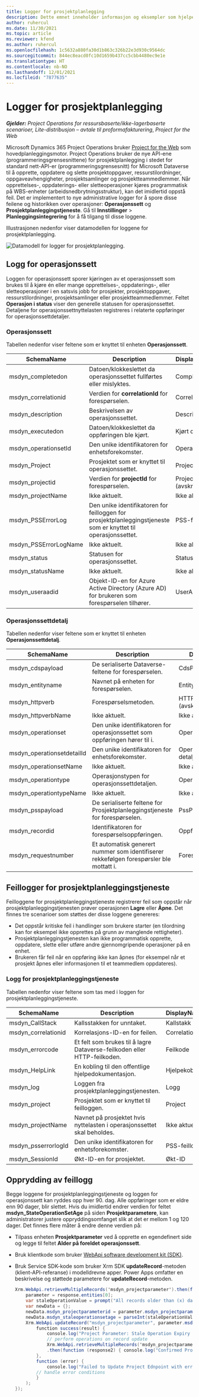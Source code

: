 ```yaml
---
title: Logger for prosjektplanlegging
description: Dette emnet inneholder informasjon og eksempler som hjelper deg å bruke loggene for prosjektplanlegging til å spore feil som er knyttet til API-ene for prosjektplanleggingstjeneste og prosjektplanlegging.
author: ruhercul
ms.date: 11/30/2021
ms.topic: article
ms.reviewer: kfend
ms.author: ruhercul
ms.openlocfilehash: 1c5632a880fa30d1b863c326b22e3d930c9564dc
ms.sourcegitcommit: 844ec8eacd0fc10d1659b437cc5cbb4480ec9e1e
ms.translationtype: HT
ms.contentlocale: nb-NO
ms.lasthandoff: 12/01/2021
ms.locfileid: "7877635"
---
```

# <a name="project-scheduling-logs"></a>Logger for prosjektplanlegging

_**Gjelder:** Project Operations for ressursbaserte/ikke-lagerbaserte scenarioer, Lite-distribusjon – avtale til proformafakturering_, _Project for the Web_

Microsoft Dynamics 365 Project Operations bruker [Project for the Web](https://support.microsoft.com/office/what-is-project-for-the-web-c19b2421-3c9d-4037-97c6-f66b6e1d2eb5) som hovedplanleggingsmotor. Project Operations bruker de nye API-ene (programmeringsgrensesnittene) for prosjektplanlegging i stedet for standard nett-API-er (programmeringsgrensesnitt) for Microsoft Dataverse til å opprette, oppdatere og slette prosjektoppgaver, ressurstilordninger, oppgaveavhengigheter, prosjektsamlinger og prosjektteammedlemmer. Når opprettelses-, oppdaterings- eller sletteoperasjoner kjøres programmatisk på WBS-enheter (arbeidsnedbrytningsstruktur), kan det imidlertid oppstå feil. Det er implementert to nye administrative logger for å spore disse feilene og historikken over operasjoner: **Operasjonssett** og **Prosjektplanleggingstjeneste**. Gå til **Innstillinger** \> **Planleggingsintegrering** for å få tilgang til disse loggene.

Illustrasjonen nedenfor viser datamodellen for loggene for prosjektplanlegging.

![Datamodell for logger for prosjektplanlegging.](media/LOGDATAMODEL.jpg)

## <a name="operation-set-log"></a>Logg for operasjonssett

Loggen for operasjonssett sporer kjøringen av et operasjonssett som brukes til å kjøre én eller mange opprettelses-, oppdaterings-, eller sletteoperasjoner i en satsvis jobb for prosjekter, prosjektoppgaver, ressurstilordninger, prosjektsamlinger eller prosjektteammedlemmer. Feltet **Operasjon i status** viser den generelle statusen for operasjonssettet. Detaljene for operasjonssettnyttelasten registreres i relaterte oppføringer for operasjonssettdetaljer.

### <a name="operation-set"></a>Operasjonssett

Tabellen nedenfor viser feltene som er knyttet til enheten **Operasjonssett**.

| SchemaName            | Description                                                                                                  | DisplayName            |
|-----------------------|--------------------------------------------------------------------------------------------------------------|------------------------|
| msdyn_completedon     | Datoen/klokkeslettet da operasjonssettet fullførtes eller mislyktes.                                                | CompletedOn            |
| msdyn_correlationid   | Verdien for **correlationId** for forespørselen.                                                                  | CorrelationId          |
| msdyn_description     | Beskrivelsen av operasjonssettet.                                                                        | Description            |
| msdyn_executedon      | Datoen/klokkeslettet da oppføringen ble kjørt.                                                                       | Kjørt den            |
| msdyn_operationsetId  | Den unike identifikatoren for enhetsforekomster.                                                                   | OperationSet           |
| msdyn_Project         | Prosjektet som er knyttet til operasjonssettet.                                                            | Project                |
| msdyn_projectid       | Verdien for **projectId** for forespørselen.                                                                      | ProjectId (avskrevet) |
| msdyn_projectName     | Ikke aktuelt.                                                                                              | Ikke aktuelt         |
| msdyn_PSSErrorLog     | Den unike identifikatoren for feilloggen for prosjektplanleggingstjeneste som er knyttet til operasjonssettet. | PSS-feillogg          |
| msdyn_PSSErrorLogName | Ikke aktuelt.                                                                                              | Ikke aktuelt         |
| msdyn_status          | Statusen for operasjonssettet.                                                                             | Status                 |
| msdyn_statusName      | Ikke aktuelt.                                                                                              | Ikke aktuelt         |
| msdyn_useraadid       | Objekt-ID-en for Azure Active Directory (Azure AD) for brukeren som forespørselen tilhører.                     | UserAADID              |

### <a name="operation-set-detail"></a>Operasjonssettdetalj

Tabellen nedenfor viser feltene som er knyttet til enheten **Operasjonssettdetalj**.

| SchemaName                 | Description                                                                                 | DisplayName           |
|----------------------------|---------------------------------------------------------------------------------------------|-----------------------|
| msdyn_cdspayload           | De serialiserte Dataverse-feltene for forespørselen.                                            | CdsPayload            |
| msdyn_entityname           | Navnet på enheten for forespørselen.                                                     | EntityName            |
| msdyn_httpverb             | Forespørselsmetoden.                                                                         | HTTP-verb (avskrevet) |
| msdyn_httpverbName         | Ikke aktuelt.                                                                             | Ikke aktuelt        |
| msdyn_operationset         | Den unike identifikatoren for operasjonssettet som oppføringen hører til i.                      | OperationSet          |
| msdyn_operationsetdetailId | Den unike identifikatoren for enhetsforekomster.                                                  | OperationSet-detaljer   |
| msdyn_operationsetName     | Ikke aktuelt.                                                                             | Ikke aktuelt        |
| msdyn_operationtype        | Operasjonstypen for operasjonssettdetaljen.                                             | OperationType         |
| msdyn_operationtypeName    | Ikke aktuelt.                                                                             | Ikke aktuelt        |
| msdyn_psspayload           | De serialiserte feltene for Prosjektplanleggingstjeneste for forespørselen.                           | PssPayload            |
| msdyn_recordid             | Identifikatoren for forespørselsoppføringen.                                                       | Oppførings-ID             |
| msdyn_requestnumber        | Et automatisk generert nummer som identifiserer rekkefølgen forespørsler ble mottatt i. | Forespørselsnummer        |

## <a name="project-scheduling-service-error-logs"></a>Feillogger for prosjektplanleggingstjeneste

Feilloggene for prosjektplanleggingstjeneste registrerer feil som oppstår når prosjektplanleggingstjenesten prøver operasjonen **Lagre** eller **Åpne**. Det finnes tre scenarioer som støttes der disse loggene genereres:

- Det oppstår kritiske feil i handlinger som brukere starter (en tilordning kan for eksempel ikke opprettes på grunn av manglende rettigheter).
- Prosjektplanleggingstjenesten kan ikke programmatisk opprette, oppdatere, slette eller utføre andre gjennomgripende operasjoner på en enhet.
- Brukeren får feil når en oppføring ikke kan åpnes (for eksempel når et prosjekt åpnes eller informasjonen til et teammedlem oppdateres).

### <a name="project-scheduling-service-log"></a>Logg for prosjektplanleggingstjeneste

Tabellen nedenfor viser feltene som tas med i loggen for prosjektplanleggingstjeneste.

| SchemaName          | Description                                                                    | DisplayName    |
|---------------------|--------------------------------------------------------------------------------|----------------|
| msdyn_CallStack     | Kallsstakken for unntaket.                                               | Kallstakk     |
| msdyn_correlationid | Korrelasjons-ID-en for feilen.                                               | CorrelationId  |
| msdyn_errorcode     | Et felt som brukes til å lagre Dataverse-feilkoden eller HTTP-feilkoden. | Feilkode     |
| msdyn_HelpLink      | En kobling til den offentlige hjelpedokumentasjon.                                       | Hjelpekobling      |
| msdyn_log           | Loggen fra prosjektplanleggingstjenesten.                                   | Logg            |
| msdyn_project       | Prosjektet som er knyttet til feilloggen.                             | Project        |
| msdyn_projectName   | Navnet på prosjektet hvis nyttelasten i operasjonssettet skal beholdes. | Ikke aktuelt |
| msdyn_psserrorlogId | Den unike identifikatoren for enhetsforekomster.                                     | PSS-feillogg  |
| msdyn_SessionId     | Økt-ID-en for prosjektet.                                                        | Økt-ID     |

## <a name="error-log-cleanup"></a>Opprydding av feillogg

Begge loggene for prosjektplanleggingstjeneste og loggen for operasjonssett kan ryddes opp hver 90. dag. Alle oppføringer som er eldre enn 90 dager, blir slettet. Hvis du imidlertid endrer verdien for feltet **msdyn_StateOperationSetAge** på siden **Prosjektparametere**, kan administratorer justere oppryddingsomfanget slik at det er mellom 1 og 120 dager. Det finnes flere måter å endre denne verdien på:

- Tilpass enheten **Prosjektparameter** ved å opprette en egendefinert side og legge til feltet **Alder på foreldet operasjonssett**.
- Bruk klientkode som bruker [WebApi software development kit (SDK)](/powerapps/developer/model-driven-apps/clientapi/reference/xrm-webapi/updaterecord).
- Bruk Service SDK-kode som bruker Xrm SDK **updateRecord**-metoden (klient-API-referanse) i modelldrevne apper. Power Apps omfatter en beskrivelse og støttede parametere for **updateRecord**-metoden.

    ```C#
    Xrm.WebApi.retrieveMultipleRecords('msdyn_projectparameter').then(function (response) {
        parameter = response.entities[0];
        var staleOperationValue = prompt("All records older than (x) days will be deleted, please enter X between 1 to 90 days", 1)
        var newData = {};
        newData.msdyn_projectparameterid = parameter.msdyn_projectparameterid;
        newData.msdyn_staleoperationsetage = parseInt(staleOperationValue);
        Xrm.WebApi.updateRecord("msdyn_projectparameter", parameter.msdyn_projectparameterid, newData).then(
            function success(result) {
                console.log("Project Parameter: Stale Operation Expiry is set to: " + newData.msdyn_staleoperationsetage);
                // perform operations on record update
                Xrm.WebApi.retrieveMultipleRecords('msdyn_projectparameter')
                .then(function (response2) { console.log("Confirmed Project Parameter: Stale Operation Expiry is set to: " + response2.entities[0].msdyn_staleoperationsetage) });
            },
            function (error) {
                console.log("Failed to Update Project Ednpoint with error: " + error.message);
            // handle error conditions
            }
        );
    });
    ```
